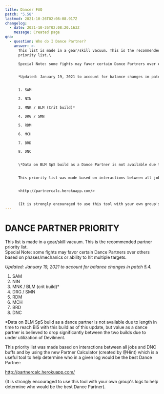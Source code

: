 ```yaml
---
title: Dancer FAQ
patch: "5.58"
lastmod: 2021-10-26T02:08:08.917Z
changelog:
  - date: 2021-10-26T02:08:20.163Z
    message: Created page
qna:
  - question: Who do I Dance Partner?
    answer: >-
      This list is made in a gear/skill vacuum. This is the recommended partner
      priority list.\

      Special Note: some fights may favor certain Dance Partners over others based on phases/mechanics or ability to hit multiple targets.


      *Updated: January 19, 2021 to account for balance changes in patch 5.4.*


      1. SAM

      2. NIN

      3. MNK / BLM (Crit build)*

      4. DRG / SMN

      5. RDM

      6. MCH

      7. BRD

      8. DNC


      \*Data on BLM SpS build as a Dance Partner is not available due to length in time to reach BiS with this build as of this update, but value as a Dance Partner is believed to drop significantly between the two builds due to under-utilization of Devilment.


      This priority list was made based on interactions between all jobs and DNC buffs and by using the new Partner Calculator (created by @Hint) which is a useful tool to help determine who in a given log would be the best Dance Partner:


      <http://partnercalc.herokuapp.com/>


      (It is strongly encouraged to use this tool with your own group's logs to help determine who would be the best Dance Partner).
---
```

# DANCE PARTNER PRIORITY

This list is made in a gear/skill vacuum. This is the recommended partner priority list.\
Special Note: some fights may favor certain Dance Partners over others based on phases/mechanics or ability to hit multiple targets.

*Updated: January 19, 2021 to account for balance changes in patch 5.4.*

1. SAM
2. NIN
3. MNK / BLM (crit build)*
4. DRG / SMN
5. RDM
6. MCH
7. BRD
8. DNC

\*Data on BLM SpS build as a dance partner is not available due to length in time to reach BiS with this build as of this update, but value as a dance partner is believed to drop significantly between the two builds due to under utilization of Devilment.

This priority list was made based on interactions between all jobs and DNC buffs and by using the new Partner Calculator (created by @Hint) which is a useful tool to help determine who in a given log would be the best Dance Partner:

<http://partnercalc.herokuapp.com/>

(It is strongly encouraged to use this tool with your own group's logs to help determine who would be the best Dance Partner).